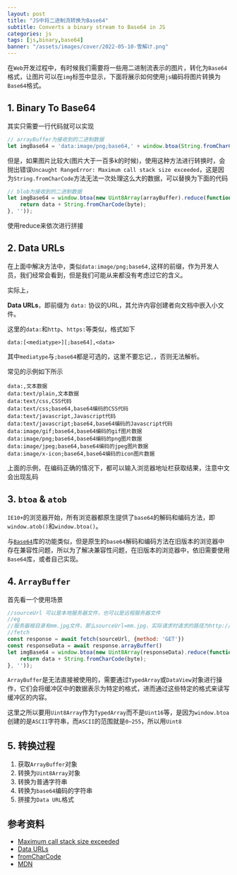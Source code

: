 ```yaml
---
layout: post
title: "JS中将二进制流转换为Base64"
subtitle: Converts a binary stream to Base64 in JS
categories: js
tags: [js,binary,base64]
banner: "/assets/images/cover/2022-05-10-雪解け.png"
---
```


在`Web`开发过程中，有时候我们需要将一些用二进制流表示的图片，转化为`Base64`格式，让图片可以在`img`标签中显示，下面将展示如何使用`js`编码将图片转换为`Base64`格式。

<!--more-->

## 1. Binary To Base64

其实只需要一行代码就可以实现

```js
// arrayBuffer为接收到的二进制数据
let imgBase64 = 'data:image/png;base64,' + window.btoa(String.fromCharCode(...new Uint8Array(arrayBuffer)));
```

但是，如果图片比较大(图片大于一百多k的时候)，使用这种方法进行转换时，会抛出错误`Uncaught RangeError: Maximum call stack size exceeded`，这是因为`String.fromCharCode`方法无法一次处理这么大的数据，可以替换为下面的代码

```js
// blob为接收到的二进制数据
let imgBase64 = window.btoa(new Uint8Array(arrayBuffer).reduce(function (data, byte) {
    return data + String.fromCharCode(byte);
}, ''));
```

使用reduce来依次进行拼接

## 2. Data URLs

在上面中解决方法中，类似`data:image/png;base64,`这样的前缀，作为开发人员，我们经常会看到，但是我们可能从来都没有考虑过它的含义。

实际上，

**Data URLs**，即前缀为 `data:` 协议的URL，其允许内容创建者向文档中嵌入小文件。

这里的`data:`和`http`、`https:`等类似，格式如下

`data:[<mediatype>][;base64],<data>`

其中`mediatype`与`;base64`都是可选的，这里不要忘记`,`，否则无法解析。

常见的示例如下所示

```
data:,文本数据
data:text/plain,文本数据
data:text/css,CSS代码
data:text/css;base64,base64编码的CSS代码
data:text/javascript,Javascript代码
data:text/javascript;base64,base64编码的Javascript代码
data:image/gif;base64,base64编码的gif图片数据
data:image/png;base64,base64编码的png图片数据
data:image/jpeg;base64,base64编码的jpeg图片数据
data:image/x-icon;base64,base64编码的icon图片数据
```

上面的示例，在编码正确的情况下，都可以输入浏览器地址栏获取结果，注意中文会出现乱码

## 3. `btoa` & `atob`

`IE10+`的浏览器开始，所有浏览器都原生提供了`base64`的解码和编码方法，即`window.atob()`和`window.btoa()`。

与[`Base64`](https://www.npmjs.com/package/js-base64)库的功能类似，但是原生的`base64`解码和编码方法在旧版本的浏览器中存在兼容性问题，所以为了解决兼容性问题，在旧版本的浏览器中，依旧需要使用`Base64`库，或者自己实现。

## 4. `ArrayBuffer`

首先看一个使用场景

```js
//sourceUrl 可以是本地服务器文件，也可以是远程服务器文件
//eg 
//服务器根目录有mm.jpg文件，那么sourceUrl=mm.jpg，实际请求时请求的路径为http://localhost:port/mm.jpg
//fetch
const response = await fetch(sourceUrl, {method: 'GET'})
const responseData = await response.arrayBuffer()
let imgBase64 = window.btoa(new Uint8Array(responseData).reduce(function (data, byte) {
    return data + String.fromCharCode(byte);
}, ''));
```

`ArrayBuffer`是无法直接被使用的，需要通过`TypedArray`或`DataView`对象进行操作，它们会将缓冲区中的数据表示为特定的格式，进而通过这些特定的格式来读写缓冲区的内容。

这里之所以要用`Uint8Array`作为`TypedArray`而不是`Uint16`等，是因为`window.btoa`创建的是`ASCII`字符串，而`ASCII`的范围就是`0~255`，所以用`Uint8`

## 5. 转换过程

1. 获取`ArrayBuffer`对象
2. 转换为`Uint8Array`对象
3. 转换为普通字符串
4. 转换为`base64`编码的字符串
5. 拼接为`Data URL`格式

## 参考资料

- [Maximum call stack size exceeded](https://stackoverflow.com/questions/49123222/converting-array-buffer-to-string-maximum-call-stack-size-exceeded)
- [Data URLs](https://developer.mozilla.org/zh-CN/docs/web/http/basics_of_http/data_uris)
- [fromCharCode](https://developer.mozilla.org/zh-CN/docs/Web/JavaScript/Reference/Global_Objects/String/fromCharCode)
- [MDN](https://developer.mozilla.org/en-US/)
